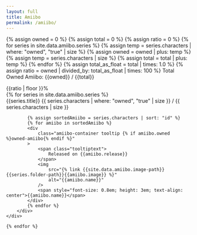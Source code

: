 ```yaml
---
layout: full
title: Amiibo
permalink: /amiibo/
---
```


{% assign owned = 0 %}
{% assign total = 0 %}
{% assign ratio = 0 %}
{% for series in site.data.amiibo.series %}
  {% assign temp = series.characters | where: "owned", "true" | size %}
  {% assign owned = owned | plus: temp %}
  {% assign temp = series.characters | size %}
  {% assign total = total | plus: temp %}
{% endfor %}
  {% assign total_as_float = total | times: 1.0 %}
  {% assign ratio = owned | divided_by: total_as_float | times: 100 %}
<span>Total Owned Amiibo: {{owned}} / {{total}}</span>
<div class="meter">
	<span style="width: {{ratio}}%">{{ratio | floor }}%</span>
</div>
<div  stlye="display: flex">
    {% for series in site.data.amiibo.series %}
    <div id="{{series.title | slugify: 'pretty'}}-container">
        <div class="series-header">
            <span>{{series.title}}</span>
            <span>{{ series.characters | where: "owned", "true" | size }} / {{ series.characters | size }}</span>
        </div>
        <div class="series-container">

            {% assign sortedAmiibo = series.characters | sort: "id" %}
            {% for amiibo in sortedAmiibo %}
            <div 
                class="amiibo-container tooltip {% if amiibo.owned %}owned-amiibo{% endif %}"
            >
                <span class="tooltiptext">
                    Released on {{amiibo.release}}
                </span>
                <img 
                    src="{% link {{site.data.amiibo.image-path}}{{series.folder-path}}{{amiibo.image}} %}"
                    alt="{{amiibo.name}}"
                />
                <span style="font-size: 0.8em; height: 3em; text-align: center">{{amiibo.name}}</span>
            </div>
            {% endfor %}
        </div>
    </div>

    {% endfor %}
</div>
